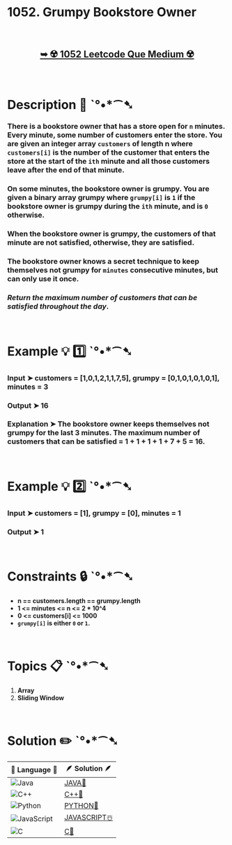 # 1052. Grumpy Bookstore Owner

</br>

<h2 align="center"> 

<a href="https://leetcode.com/problems/grumpy-bookstore-owner/?envType=daily-question&envId=2024-06-23"><strong>➥ ☢️ 1052 Leetcode Que Medium ☢️ </strong></a>
</h2>

</br>

# Description 📜 ˋ°•*⁀➷

### There is a bookstore owner that has a store open for `n` minutes. Every minute, some number of customers enter the store. You are given an integer array `customers` of length n where `customers[i]` is the number of the customer that enters the store at the start of the `ith` minute and all those customers leave after the end of that minute.

### On some minutes, the bookstore owner is grumpy. You are given a binary array grumpy where `grumpy[i]` is `1` if the bookstore owner is grumpy during the `ith` minute, and is `0` otherwise.

### When the bookstore owner is grumpy, the customers of that minute are not satisfied, otherwise, they are satisfied.

### The bookstore owner knows a secret technique to keep themselves not grumpy for `minutes` consecutive minutes, but can only use it once.

### *Return the maximum number of customers that can be satisfied throughout the day*.

</br>

# Example 💡 1️⃣ ˋ°•*⁀➷

  ### Input  ➤ customers = [1,0,1,2,1,1,7,5], grumpy = [0,1,0,1,0,1,0,1], minutes = 3

  ### Output  ➤ 16

  ### Explanation  ➤ The bookstore owner keeps themselves not grumpy for the last 3 minutes. The maximum number of customers that can be satisfied = 1 + 1 + 1 + 1 + 7 + 5 = 16.

</br>

# Example 💡 2️⃣ ˋ°•*⁀➷

  ### Input ➤ customers = [1], grumpy = [0], minutes = 1

  ### Output  ➤ 1

</br>

# Constraints 🔒 ˋ°•*⁀➷

- **n == customers.length == grumpy.length**
- **1 <= minutes <= n <= 2 * 10^4**
- **0 <= customers[i] <= 1000**
- **`grumpy[i]` is either `0` or `1`.**

</br>

# Topics 📋 ˋ°•*⁀➷

1. **Array**
2. **Sliding Window**


</br>

# Solution ✏️ ˋ°•*⁀➷

| 📒 Language 📒  | 🪶 Solution 🪶 |
| ------------- | ------------- |
|  ![Java](https://img.shields.io/badge/java-%23ED8B00.svg?style=for-the-badge&logo=openjdk&logoColor=white)  | [JAVA🍁](https://github.com/Prakhar-002/LEETCODE/blob/main/%F0%9F%93%9C%20Daily%20Challange%20%F0%9F%92%A1/06%20June%20%20%F0%9F%8C%9E%202024/21%20-%2006%20-%202024%20---%201052.%20Grumpy%20Bookstore%20Owner%20%E2%98%83%EF%B8%8F%20%F0%9F%8D%81%20%F0%9F%8D%B0%20%F0%9F%8E%B2%20%F0%9F%92%96/%F0%9F%8D%81JAVA_1052_GrumpyBookstoreOwner.java) |
|  ![C++](https://img.shields.io/badge/c++-%2300599C.svg?style=for-the-badge&logo=c%2B%2B&logoColor=white)  | [C++🎲](https://github.com/Prakhar-002/LEETCODE/blob/main/%F0%9F%93%9C%20Daily%20Challange%20%F0%9F%92%A1/06%20June%20%20%F0%9F%8C%9E%202024/21%20-%2006%20-%202024%20---%201052.%20Grumpy%20Bookstore%20Owner%20%E2%98%83%EF%B8%8F%20%F0%9F%8D%81%20%F0%9F%8D%B0%20%F0%9F%8E%B2%20%F0%9F%92%96/%F0%9F%8E%B2CPP_1052_GrumpyBookstoreOwner.cpp)  |
|  ![Python](https://img.shields.io/badge/python-3670A0?style=for-the-badge&logo=python&logoColor=ffdd54)    | [PYTHON🍰](https://github.com/Prakhar-002/LEETCODE/blob/main/%F0%9F%93%9C%20Daily%20Challange%20%F0%9F%92%A1/06%20June%20%20%F0%9F%8C%9E%202024/21%20-%2006%20-%202024%20---%201052.%20Grumpy%20Bookstore%20Owner%20%E2%98%83%EF%B8%8F%20%F0%9F%8D%81%20%F0%9F%8D%B0%20%F0%9F%8E%B2%20%F0%9F%92%96/%F0%9F%8D%B0PYTHON_1052_GrumpyBookstoreOwner.py) |
| ![JavaScript](https://img.shields.io/badge/javascript-%23323330.svg?style=for-the-badge&logo=javascript&logoColor=%23F7DF1E)   | [JAVASCRIPT☃️](https://github.com/Prakhar-002/LEETCODE/blob/main/%F0%9F%93%9C%20Daily%20Challange%20%F0%9F%92%A1/06%20June%20%20%F0%9F%8C%9E%202024/21%20-%2006%20-%202024%20---%201052.%20Grumpy%20Bookstore%20Owner%20%E2%98%83%EF%B8%8F%20%F0%9F%8D%81%20%F0%9F%8D%B0%20%F0%9F%8E%B2%20%F0%9F%92%96/%E2%98%83%EF%B8%8FJAVASCRIPT_1052_GrumpyBookstoreOwner.js) |
|   ![C](https://img.shields.io/badge/c-%2300599C.svg?style=for-the-badge&logo=c&logoColor=white)   | [C💖](https://github.com/Prakhar-002/LEETCODE/blob/main/%F0%9F%93%9C%20Daily%20Challange%20%F0%9F%92%A1/06%20June%20%20%F0%9F%8C%9E%202024/21%20-%2006%20-%202024%20---%201052.%20Grumpy%20Bookstore%20Owner%20%E2%98%83%EF%B8%8F%20%F0%9F%8D%81%20%F0%9F%8D%B0%20%F0%9F%8E%B2%20%F0%9F%92%96/%F0%9F%92%96C_1052_GrumpyBookstoreOwner.c)  |

